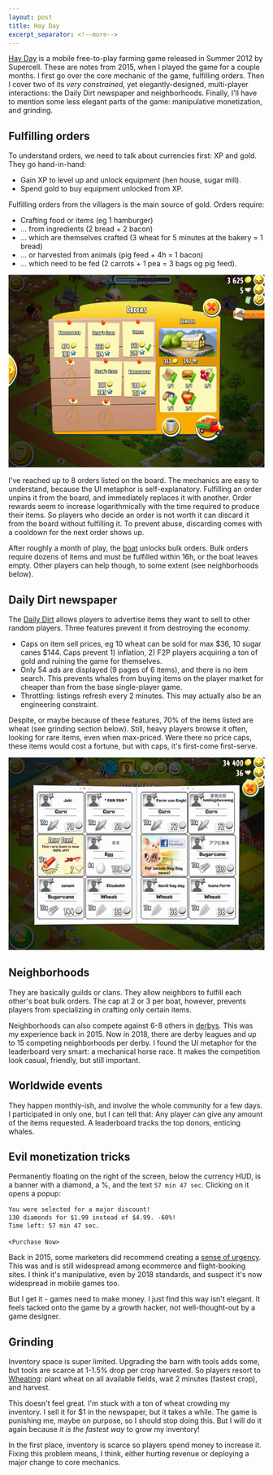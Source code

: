```yaml
---
layout: post
title: Hay Day
excerpt_separator: <!--more-->
---
```


[Hay Day](https://en.wikipedia.org/wiki/Hay_Day)
is a mobile free-to-play farming game released in Summer 2012 by Supercell.
These are notes from 2015, when I played the game for a couple months.
I first go over the core mechanic of the game, fulfilling orders.
Then I cover two of its _very constrained_, yet elegantly-designed, multi-player interactions:
the Daily Dirt newspaper and neighborhoods.
Finally, I'll have to mention some less elegant parts of the game:
manipulative monetization, and grinding.


<!--more-->


## Fulfilling orders

To understand orders, we need to talk about currencies first:
XP and gold. They go hand-in-hand:
- Gain XP to level up and unlock equipment (hen house, sugar mill).
- Spend gold to buy equipment unlocked from XP.

Fulfilling orders from the villagers is the main source of gold. 
Orders require: 
- Crafting food or items (eg 1 hamburger) 
- ... from ingredients (2 bread + 2 bacon)
- ... which are themselves crafted (3 wheat for 5 minutes at the bakery = 1 bread) 
- ... or harvested from animals (pig feed + 4h = 1 bacon)
- ... which need to be fed (2 carrots + 1 pea = 3 bags og pig feed).

![Orders on the board](/images/hayday_orders_board.png)

I've reached up to 8 orders listed on the board.
The mechanics are easy to understand, because the UI metaphor is self-explanatory. 
Fulfilling an order unpins it from the board, and immediately replaces it with another.
Order rewards seem to increase logarithmically with the time required to produce their items.
So players who decide an order is not worth it can discard it from the board without fulfilling it.
To prevent abuse, discarding comes with a cooldown for the next order shows up.

After roughly a month of play, the [boat](http://hayday.wikia.com/wiki/Boat) unlocks bulk orders. 
Bulk orders require dozens of items and must be fulfilled within 16h, or the boat leaves empty.
Other players can help though, to some extent (see neighborhoods below).


## Daily Dirt newspaper

The [Daily Dirt](http://hayday.wikia.com/wiki/Daily_Dirt) 
allows players to advertise items they want to sell to other random players.
Three features prevent it from destroying the economy. 
- Caps on item sell prices, eg 10 wheat can be sold for max $36, 10 sugar canes $144. 
Caps prevent 1) inflation, 2) F2P players acquiring a ton of gold and ruining the game for themselves.
- Only 54 ads are displayed (9 pages of 6 items), and there is no item search. 
This prevents whales from buying items on the player market for cheaper than from the base single-player game.
- Throttling: listings refresh every 2 minutes. 
This may actually also be an engineering constraint.

Despite, or maybe because of these features, 70% of the items listed are wheat (see grinding section below).
Still, heavy players browse it often, looking for rare items, even when max-priced.
Were there no price caps, these items would cost a fortune, but with caps, it's first-come first-serve.

![Daily Dirt newspaper](/images/hayday_daily_dirt.png)


## Neighborhoods

They are basically guilds or clans. 
They allow neighbors to fulfill each other's boat bulk orders. 
The cap at 2 or 3 per boat, however, prevents players from specializing in crafting only certain items.

Neighborhoods can also compete against 6-8 others in [derbys](http://hayday.wikia.com/wiki/Derby).
This was my experience back in 2015.
Now in 2018, there are derby leagues and up to 15 competing neighborhoods per derby.
I found the UI metaphor for the leaderboard very smart: a mechanical horse race.
It makes the competition look casual, friendly, but still important.


## Worldwide events

They happen monthly-ish, and involve the whole community for a few days. 
I participated in only one, but I can tell that:
Any player can give any amount of the items requested.
A leaderboard tracks the top donors, enticing whales.



## Evil monetization tricks

Permanently floating on the right of the screen, below the currency HUD, 
is a banner with a diamond, a %, and the text `57 min 47 sec`.
Clicking on it opens a popup: 

```
You were selected for a major discount! 
130 diamonds for $1.99 instead of $4.99. -60%! 
Time left: 57 min 47 sec. 

<Purchase Now>
```

Back in 2015, some marketers did recommend creating a 
[sense of urgency](https://marketingland.com/12-ways-use-urgency-psychology-improve-conversions-112603).
This was and is still widespread among ecommerce and flight-booking sites.
I think it's manipulative, even by 2018 standards, 
and suspect it's now widespread in mobile games too.

But I get it - games need to make money. I just find this way isn't elegant.
It feels tacked onto the game by a growth hacker, not well-thought-out by a game designer.


## Grinding

Inventory space is super limited. 
Upgrading the barn with tools adds some, 
but tools are scarce at 1-1.5% drop per crop harvested.
So players resort to [Wheating](http://hayday.wikia.com/wiki/User:MindoPod/Wheating):
plant wheat on all available fields, wait 2 minutes (fastest crop), and harvest.

This doesn't feel great. 
I'm stuck with a ton of wheat crowding my inventory.
I sell it for $1 in the newspaper, but it takes a while. 
The game is punishing me, maybe on purpose, so I should stop doing this.
But I will do it again because _it is the fastest way_ to grow my inventory!

In the first place, inventory is scarce so players spend money to increase it.
Fixing this problem means, I think, either hurting revenue or deploying a major change to core mechanics.

